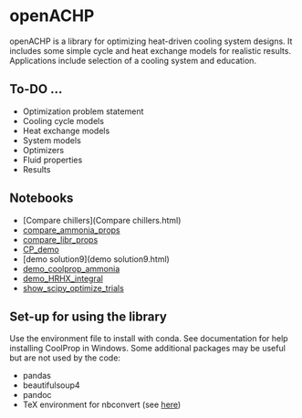 # openACHP

openACHP is a library for optimizing heat-driven cooling system
designs. It includes some simple cycle and heat exchange models for
realistic results. Applications include selection of a cooling system
and education.

## To-DO ...

* Optimization problem statement
* Cooling cycle models
* Heat exchange models
* System models
* Optimizers
* Fluid properties
* Results

## Notebooks

* [Compare chillers](Compare chillers.html)
* [compare_ammonia_props](compare_ammonia_props.html)
* [compare_libr_props](compare_libr_props.html)
* [CP_demo](CP_demo.html)
* [demo solution9](demo solution9.html)
* [demo_coolprop_ammonia](demo_coolprop_ammonia.html)
* [demo_HRHX_integral](demo_HRHX_integral.html)
* [show_scipy_optimize_trials](show_scipy_optimize_trials.html)

## Set-up for using the library

Use the environment file to install with conda. See documentation for
help installing CoolProp in Windows. Some additional packages may be
useful but are not used by the code:

- pandas
- beautifulsoup4
- pandoc
- TeX environment for nbconvert (see [here](http://nbconvert.readthedocs.io/en/latest/install.html))

